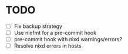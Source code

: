 # TODO

- [ ] Fix backup strategy
- [ ] Use nixfmt for a pre-commit hook
- [ ] pre-commit hook with nixd warnings/errors?
- [ ] Resolve nixd errors in hosts
